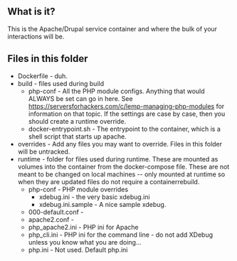 ## What is it?
This is the Apache/Drupal service container and where the bulk of your interactions will be.

## Files in this folder
* Dockerfile - duh.
* build - files used during build
  * php-conf - All the PHP module configs. Anything that would ALWAYS be set can go in here.  See https://serversforhackers.com/c/lemp-managing-php-modules for information on that topic. If the settings are case by case, then you should create a runtime override.
  * docker-entrypoint.sh - The entrypoint to the container, which is a shell script that starts up apache.
* overrides - Add any files you may want to override. Files in this folder will be untracked.
* runtime - folder for files used during runtime. These are mounted as volumes into the container from the docker-compose file. These are not meant to be changed on local machines -- only mounted at runtime so when they are updated files do not require a containerrebuild.
  * php-conf - PHP module overrides
    * xdebug.ini - the very basic xdebug.ini
    * xdebug.ini.sample - A nice sample xdebug.
  * 000-default.conf -
  * apache2.conf -
  * php_apache2.ini - PHP ini for Apache
  * php_cli.ini - PHP ini for the command line - do not add XDebug unless you know what you are doing...
  * php.ini - Not used. Default php.ini
